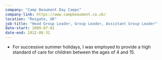 ```yaml
---
company: "Camp Beaumont Day Camps"
company-link: https://www.campbeaumont.co.uk/
location: "Reigate, UK"
job-title: "Head Group Leader, Group Leader, Assistant Group Leader"
date-start: 2009-07-01
date-end: 2012-08-31
---
```


- For successive summer holidays, I was employed to provide a high standard of care for children between the ages of 4 and 15.
